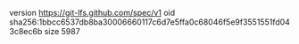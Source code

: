 version https://git-lfs.github.com/spec/v1
oid sha256:1bbcc6537db8ba30006660117c6d7e5ffa0c68046f5e9f3551551fd043c8ec6b
size 5987
